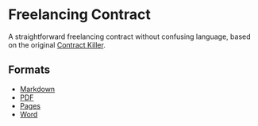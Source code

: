 # Freelancing Contract

A straightforward freelancing contract without confusing language, based on the original [Contract Killer](https://gist.github.com/malarkey/4031110).

## Formats

- [Markdown](contract.md)
- [PDF](contract.pdf)
- [Pages](https://github.com/jsonmaur/contract/raw/master/contract.pages)
- [Word](https://github.com/jsonmaur/contract/raw/master/contract.docx)